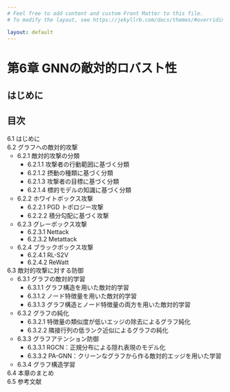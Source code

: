 ```yaml
---
# Feel free to add content and custom Front Matter to this file.
# To modify the layout, see https://jekyllrb.com/docs/themes/#overriding-theme-defaults

layout: default
---
```

<h1>第6章 GNNの敵対的ロバスト性</h1>

<h2>はじめに</h2>

<h2>目次</h2>
<ul style="list-style-type: none; padding-left:0;">
  <li>6.1 はじめに</li>
  <li>6.2 グラフへの敵対的攻撃
    <ul>
      <li>6.2.1 敵対的攻撃の分類
        <ul>
          <li>6.2.1.1 攻撃者の行動範囲に基づく分類</li>
          <li>6.2.1.2 摂動の種類に基づく分類</li>
          <li>6.2.1.3 攻撃者の目標に基づく分類</li>
          <li>6.2.1.4 標的モデルの知識に基づく分類</li>
        </ul>
      </li>
      <li>6.2.2 ホワイトボックス攻撃
        <ul>
          <li>6.2.2.1 PGD トポロジー攻撃</li>
          <li>6.2.2.2 積分勾配に基づく攻撃</li>
        </ul>
      </li>
      <li>6.2.3 グレーボックス攻撃
        <ul>
          <li>6.2.3.1 Nettack</li>
          <li>6.2.3.2 Metattack</li>
        </ul>
      </li>
      <li>6.2.4 ブラックボックス攻撃
        <ul>
          <li>6.2.4.1 RL-S2V</li>
          <li>6.2.4.2 ReWatt</li>
        </ul>
      </li>
    </ul>
  </li>
  <li>6.3 敵対的攻撃に対する防御
    <ul>
      <li>6.3.1 グラフの敵対的学習
        <ul>
          <li>6.3.1.1 グラフ構造を用いた敵対的学習</li>
          <li>6.3.1.2 ノード特徴量を用いた敵対的学習</li>
          <li>6.3.1.3 グラフ構造とノード特徴量の両方を用いた敵対的学習</li>
        </ul>
      </li>
      <li>6.3.2 グラフの純化
        <ul>
          <li>6.3.2.1 特徴量の類似度が低いエッジの除去によるグラフ純化</li>
          <li>6.3.2.2 隣接行列の低ランク近似によるグラフの純化</li>
        </ul>
      </li>
      <li>6.3.3 グラフアテンション防御
        <ul>
          <li>6.3.3.1 RGCN：正規分布による隠れ表現のモデル化</li>
          <li>6.3.3.2 PA-GNN：クリーンなグラフから作る敵対的エッジを用いた学習</li>
        </ul>
      </li>
      <li>6.3.4 グラフ構造学習</li>
    </ul>
  </li>
  <li>6.4 本章のまとめ</li>
  <li>6.5 参考文献</li>
</ul>
